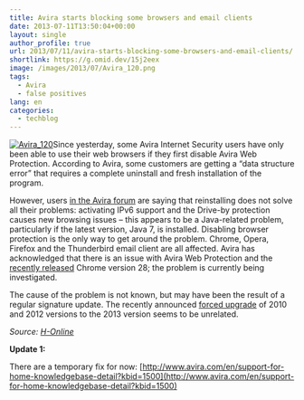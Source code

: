 ```yaml
---
title: Avira starts blocking some browsers and email clients
date: 2013-07-11T13:50:04+00:00
layout: single
author_profile: true
url: 2013/07/11/avira-starts-blocking-some-browsers-and-email-clients/
shortlink: https://g.omid.dev/15j2eex
image: /images/2013/07/Avira_120.png
tags:
  - Avira
  - false positives
lang: en
categories: 
  - techblog
---
```

[![Avira_120](/images/2013/07/Avira_120.png)](/images/2013/07/Avira_120.png)Since yesterday, some Avira Internet Security users have only been able to use their web browsers if they first disable Avira Web Protection. According to Avira, some customers are getting a “data structure error” that requires a complete uninstall and fresh installation of the program.

However, users [in the Avira forum](http://forum.avira.com/wbb/index.php?page=Thread&threadID=154594) are saying that reinstalling does not solve all their problems: activating IPv6 support and the Drive-by protection causes new browsing issues – this appears to be a Java-related problem, particularly if the latest version, Java 7, is installed. Disabling browser protection is the only way to get around the problem. Chrome, Opera, Firefox and the Thunderbird email client are all affected. Avira has acknowledged that there is an issue with Avira Web Protection and the [recently released](/2013/07/10/chrome-28-with-new-blink-engine-and-rich-notifications/ "Chrome 28 with new Blink engine and Rich Notifications – 10 July 2013, 15:34") Chrome version 28; the problem is currently being investigated.

The cause of the problem is not known, but may have been the result of a regular signature update. The recently announced [forced upgrade](http://forum.avira.com/wbb/index.php?page=Thread&threadID=154511) of 2010 and 2012 versions to the 2013 version seems to be unrelated.

_Source: [H-Online](http://h-online.com/-1915831)_

**Update 1:** 

There are a temporary fix for now: [http://www.avira.com/en/support-for-home-knowledgebase-detail?kbid=1500](http://www.avira.com/en/support-for-home-knowledgebase-detail?kbid=1500)